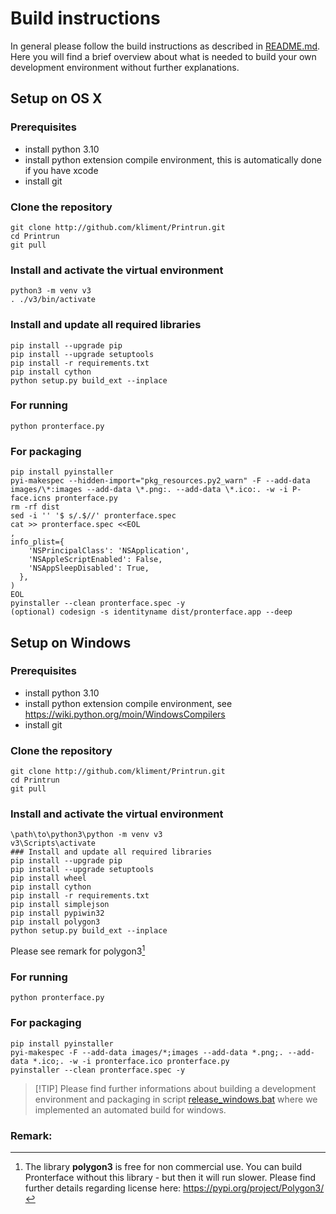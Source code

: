 # Build instructions
In general please follow the build instructions as described in [README.md](README.md). Here you will find a brief overview about what is needed to build your own development environment without further explanations.
## Setup on OS X
### Prerequisites
* install python 3.10
* install python extension compile environment, this is automatically done if you have xcode
* install git
### Clone the repository
```
git clone http://github.com/kliment/Printrun.git
cd Printrun
git pull
```
### Install and activate the virtual environment
```
python3 -m venv v3
. ./v3/bin/activate
```
### Install and update all required libraries
```
pip install --upgrade pip
pip install --upgrade setuptools
pip install -r requirements.txt
pip install cython
python setup.py build_ext --inplace
```

### For running
`python pronterface.py`

### For packaging
```
pip install pyinstaller
pyi-makespec --hidden-import="pkg_resources.py2_warn" -F --add-data images/\*:images --add-data \*.png:. --add-data \*.ico:. -w -i P-face.icns pronterface.py
rm -rf dist
sed -i '' '$ s/.$//' pronterface.spec
cat >> pronterface.spec <<EOL
,
info_plist={
    'NSPrincipalClass': 'NSApplication',
    'NSAppleScriptEnabled': False,
    'NSAppSleepDisabled': True,
  },
)
EOL
pyinstaller --clean pronterface.spec -y
(optional) codesign -s identityname dist/pronterface.app --deep
```

## Setup on Windows
### Prerequisites
* install python 3.10
* install python extension compile environment, see https://wiki.python.org/moin/WindowsCompilers
* install git
### Clone the repository
```
git clone http://github.com/kliment/Printrun.git
cd Printrun
git pull
```
### Install and activate the virtual environment
```
\path\to\python3\python -m venv v3
v3\Scripts\activate
### Install and update all required libraries
pip install --upgrade pip
pip install --upgrade setuptools
pip install wheel
pip install cython
pip install -r requirements.txt
pip install simplejson
pip install pypiwin32
pip install polygon3
python setup.py build_ext --inplace
```

Please see remark for polygon3[^1]

### For running
`python pronterface.py`

### For packaging
```
pip install pyinstaller
pyi-makespec -F --add-data images/*;images --add-data *.png;. --add-data *.ico;. -w -i pronterface.ico pronterface.py
pyinstaller --clean pronterface.spec -y
```

>[!TIP] Please find further informations about building a development environment and packaging in script [release_windows.bat](release_windows.bat) where we implemented an automated build for windows.

### Remark: 
>[^1]: The library **polygon3** is free for non commercial use. You can build Pronterface without this library - but then it will run slower.
>Please find further details regarding license here: https://pypi.org/project/Polygon3/
